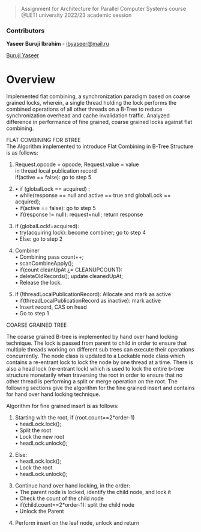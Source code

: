>Assignment for Architecture for Parallel Computer Systems course @LETI university 2022/23 academic session
### Contributors
**Yaseer Buruji Ibrahim** - ibyaseer@mail.ru

[Buruji Yaseer](https://github.com/Meizzy)

# Overview
Implemented flat combining, a synchronization paradigm based on coarse grained locks, wherein, a single thread holding the lock performs the combined operations of all other threads on a B-Tree to reduce synchronization overhead and cache invalidation traffic. Analyzed difference in performance of fine grained, coarse grained locks against flat combining.

FLAT COMBINING FOR BTREE <br />
The Algorithm implemented to introduce Flat Combining in B-Tree Structure is as follows: <br />
1) 	Request.opcode = opcode; Request.value = value <br />
	in thread local publication record <br />
	if(active == false): go to step 5 <br />
		
2) • if (globalLock == acquired) : <br />
	• while(response == null and active == true and globalLock == acquired); <br />
		• if(active == false): go to step 5 <br />
	• if(response != null): request=null; return response <br />
	
	
3) if (globalLock!=acquired): <br />
	• try(acquiring lock): become combiner; go to step 4 <br />
	• Else: go to step 2 <br />
	
4) Combiner <br />
• Combining pass count++; <br />
• scanCombineApply(); <br />
• if(count cleanUpAt ¿= CLEANUPCOUNT): <br />
• deleteOldRecords(); update cleanedUpAt; <br />
• Release the lock. <br />

5) if (!threadLocalPublicationRecord): Allocate and mark as active <br />
• if(threadLocalPublicationRecord as inactive): mark active <br />
• Insert record, CAS on head <br />
• Go to step 1 <br />

COARSE GRAINED TREE

The coarse grained B-tree is implemented by hand over hand locking technique. The lock is passed from parent to child
in order to ensure that multiple threads working on different sub trees can execute their operations concurrently.
The node class is updated to a Lockable node class which contains a re-entrant lock to lock the node by one thread at a time. There is also a head lock (re-entrant lock) which is used to lock the entire b-tree structure monetarily when traversing the root in order to ensure that no other thread is performing a split or merge operation on the root. The following sections give the algorithm for the fine grained insert and contains for hand over hand locking technique.

Algorithm for fine grained insert is as follows: <br />


1) Starting with the root, if (root.count==2*order-1) <br />
• headLock.lock(); <br /> 
• Split the root <br /> 
• Lock the new root <br />
• headLock.unlock(); <br />

2) Else: <br />
• headLock.lock(); <br />
• Lock the root <br />
• headLock.unlock(); <br />

3) Continue hand over hand locking, in the order: <br />
• The parent node is locked, identify the child node, and lock it <br />
• Check the count of the child node <br />
• if(child.count==2*order-1): split the child node <br />
• Unlock the Parent <br />

4) Perform insert on the leaf node, unlock and return <br />
